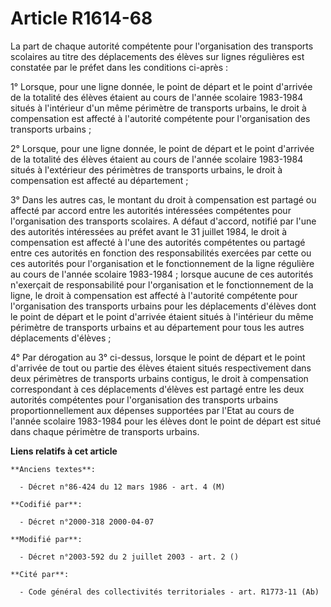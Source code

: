 # Article R1614-68

La part de chaque autorité compétente pour l'organisation des transports scolaires au titre des déplacements des élèves sur
lignes régulières est constatée par le préfet dans les conditions ci-après :

1° Lorsque, pour une ligne donnée, le point de départ et le point d'arrivée de la totalité des élèves étaient au cours de
l'année scolaire 1983-1984 situés à l'intérieur d'un même périmètre de transports urbains, le droit à compensation est
affecté à l'autorité compétente pour l'organisation des transports urbains ;

2° Lorsque, pour une ligne donnée, le point de départ et le point d'arrivée de la totalité des élèves étaient au cours de
l'année scolaire 1983-1984 situés à l'extérieur des périmètres de transports urbains, le droit à compensation est affecté au
département ;

3° Dans les autres cas, le montant du droit à compensation est partagé ou affecté par accord entre les autorités intéressées
compétentes pour l'organisation des transports scolaires. A défaut d'accord, notifié par l'une des autorités intéressées au
préfet avant le 31 juillet 1984, le droit à compensation est affecté à l'une des autorités compétentes ou partagé entre ces
autorités en fonction des responsabilités exercées par cette ou ces autorités pour l'organisation et le fonctionnement de la
ligne régulière au cours de l'année scolaire 1983-1984 ; lorsque aucune de ces autorités n'exerçait de responsabilité pour
l'organisation et le fonctionnement de la ligne, le droit à compensation est affecté à l'autorité compétente pour
l'organisation des transports urbains pour les déplacements d'élèves dont le point de départ et le point d'arrivée étaient
situés à l'intérieur du même périmètre de transports urbains et au département pour tous les autres déplacements d'élèves ;

4° Par dérogation au 3° ci-dessus, lorsque le point de départ et le point d'arrivée de tout ou partie des élèves étaient
situés respectivement dans deux périmètres de transports urbains contigus, le droit à compensation correspondant à ces
déplacements d'élèves est partagé entre les deux autorités compétentes pour l'organisation des transports urbains
proportionnellement aux dépenses supportées par l'Etat au cours de l'année scolaire 1983-1984 pour les élèves dont le point
de départ est situé dans chaque périmètre de transports urbains.

**Liens relatifs à cet article**

	**Anciens textes**:

	  - Décret n°86-424 du 12 mars 1986 - art. 4 (M)

	**Codifié par**:

	  - Décret n°2000-318 2000-04-07

	**Modifié par**:

	  - Décret n°2003-592 du 2 juillet 2003 - art. 2 ()

	**Cité par**:

	  - Code général des collectivités territoriales - art. R1773-11 (Ab)
